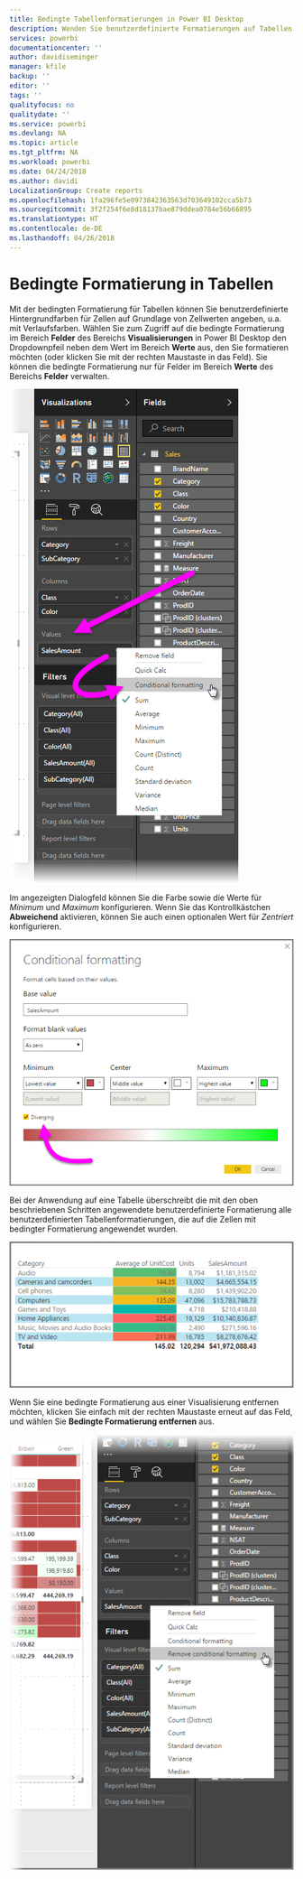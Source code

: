 ```yaml
---
title: Bedingte Tabellenformatierungen in Power BI Desktop
description: Wenden Sie benutzerdefinierte Formatierungen auf Tabellen an.
services: powerbi
documentationcenter: ''
author: davidiseminger
manager: kfile
backup: ''
editor: ''
tags: ''
qualityfocus: no
qualitydate: ''
ms.service: powerbi
ms.devlang: NA
ms.topic: article
ms.tgt_pltfrm: NA
ms.workload: powerbi
ms.date: 04/24/2018
ms.author: davidi
LocalizationGroup: Create reports
ms.openlocfilehash: 1fa296fe5e0973842363563d703649102cca5b73
ms.sourcegitcommit: 3f2f254f6e8d18137bae879ddea0784e56b66895
ms.translationtype: HT
ms.contentlocale: de-DE
ms.lasthandoff: 04/26/2018
---
```

# <a name="conditional-formatting-in-tables"></a>Bedingte Formatierung in Tabellen
Mit der bedingten Formatierung für Tabellen können Sie benutzerdefinierte Hintergrundfarben für Zellen auf Grundlage von Zellwerten angeben, u.a. mit Verlaufsfarben. Wählen Sie zum Zugriff auf die bedingte Formatierung im Bereich **Felder** des Bereichs **Visualisierungen** in Power BI Desktop den Dropdownpfeil neben dem Wert im Bereich **Werte** aus, den Sie formatieren möchten (oder klicken Sie mit der rechten Maustaste in das Feld). Sie können die bedingte Formatierung nur für Felder im Bereich **Werte** des Bereichs **Felder** verwalten.

![](media/desktop-conditional-table-formatting/table-formatting_1.png)

Im angezeigten Dialogfeld können Sie die Farbe sowie die Werte für *Minimum* und *Maximum* konfigurieren. Wenn Sie das Kontrollkästchen **Abweichend** aktivieren, können Sie auch einen optionalen Wert für *Zentriert* konfigurieren.

![](media/desktop-conditional-table-formatting/table-formatting_2.png)

Bei der Anwendung auf eine Tabelle überschreibt die mit den oben beschriebenen Schritten angewendete benutzerdefinierte Formatierung alle benutzerdefinierten Tabellenformatierungen, die auf die Zellen mit bedingter Formatierung angewendet wurden.

![](media/desktop-conditional-table-formatting/table-formatting_3.png)

Wenn Sie eine bedingte Formatierung aus einer Visualisierung entfernen möchten, klicken Sie einfach mit der rechten Maustaste erneut auf das Feld, und wählen Sie **Bedingte Formatierung entfernen** aus.

![](media/desktop-conditional-table-formatting/table-formatting_4.png)

